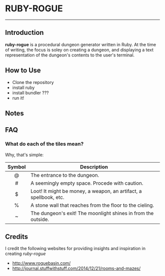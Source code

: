 # RUBY-ROGUE
___

## Introduction
**ruby-rogue** is a procedural dungeon generator written in Ruby. At the time of writing, the focus is soley on creating a dungeon, and displaying a text representation of the dungeon's contents to the user's terminal.

## How to Use

- Clone the repository
- install ruby
- install bundler ???
- run it!

## Notes

## FAQ

### What do each of the tiles mean?
Why, that's simple:

 Symbol | Description  |
 :----:  | ------ |
 @      | The entrance to the dungeon.
 #      | A seemingly empty space. Procede with caution.
 $      | Loot! It might be money, a weapon, an artifact, a spellbook, etc.
 %      | A stone wall that reaches from the floor to the cieling.
 ~      | The dungeon's exit! The moonlight shines in from the outside.

## Credits
I credit the following websites for providing insights and inspiration in creating *ruby-rogue*

- http://www.roguebasin.com/
- http://journal.stuffwithstuff.com/2014/12/21/rooms-and-mazes/